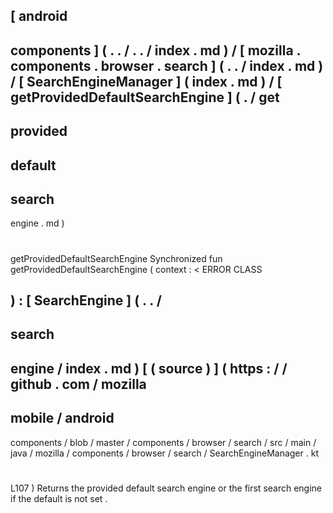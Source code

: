 [
android
-
components
]
(
.
.
/
.
.
/
index
.
md
)
/
[
mozilla
.
components
.
browser
.
search
]
(
.
.
/
index
.
md
)
/
[
SearchEngineManager
]
(
index
.
md
)
/
[
getProvidedDefaultSearchEngine
]
(
.
/
get
-
provided
-
default
-
search
-
engine
.
md
)
#
getProvidedDefaultSearchEngine
Synchronized
fun
getProvidedDefaultSearchEngine
(
context
:
<
ERROR
CLASS
>
)
:
[
SearchEngine
]
(
.
.
/
-
search
-
engine
/
index
.
md
)
[
(
source
)
]
(
https
:
/
/
github
.
com
/
mozilla
-
mobile
/
android
-
components
/
blob
/
master
/
components
/
browser
/
search
/
src
/
main
/
java
/
mozilla
/
components
/
browser
/
search
/
SearchEngineManager
.
kt
#
L107
)
Returns
the
provided
default
search
engine
or
the
first
search
engine
if
the
default
is
not
set
.
